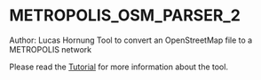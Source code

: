 # METROPOLIS_OSM_PARSER_2
Author: Lucas Hornung
Tool to convert an OpenStreetMap file to a METROPOLIS network

Please read the [Tutorial](../master/Tutorial.pdf) for more information about the tool.

